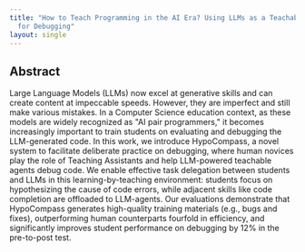 ```yaml
---
title: "How to Teach Programming in the AI Era? Using LLMs as a Teachable Agent
  for Debugging"
layout: single
---
```


## Abstract
Large Language Models (LLMs) now excel at generative skills and can create
content at impeccable speeds. However, they are imperfect and still make
various mistakes. In a Computer Science education context, as these models are
widely recognized as "AI pair programmers," it becomes increasingly important
to train students on evaluating and debugging the LLM-generated code. In this
work, we introduce HypoCompass, a novel system to facilitate deliberate
practice on debugging, where human novices play the role of Teaching Assistants
and help LLM-powered teachable agents debug code. We enable effective task
delegation between students and LLMs in this learning-by-teaching environment:
students focus on hypothesizing the cause of code errors, while adjacent skills
like code completion are offloaded to LLM-agents. Our evaluations demonstrate
that HypoCompass generates high-quality training materials (e.g., bugs and
fixes), outperforming human counterparts fourfold in efficiency, and
significantly improves student performance on debugging by 12% in the
pre-to-post test.
